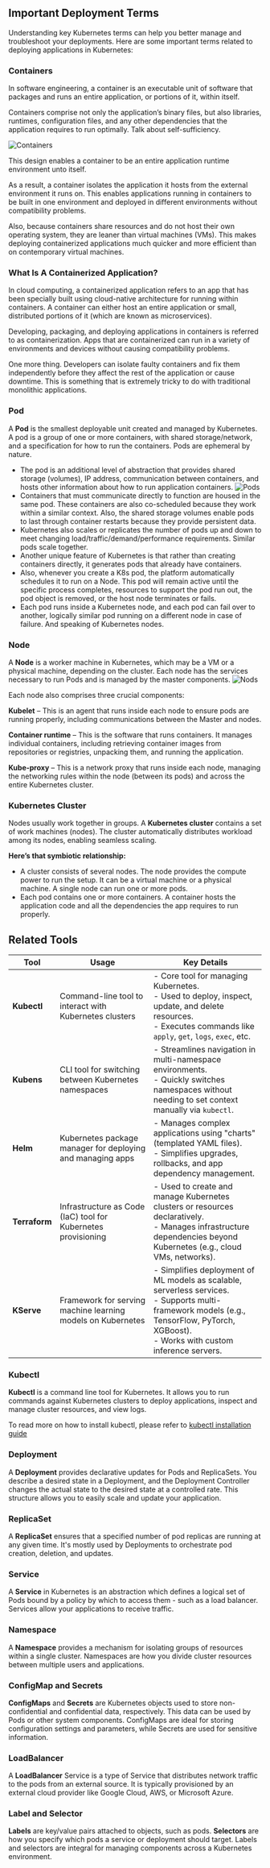 ## Important Deployment Terms

Understanding key Kubernetes terms can help you better manage and troubleshoot your deployments. Here are some important terms related to deploying applications in Kubernetes:

### Containers

In software engineering, a container is an executable unit of software that packages and runs an entire application, or portions of it, within itself.

Containers comprise not only the application’s binary files, but also libraries, runtimes, configuration files, and any other dependencies that the application requires to run optimally. Talk about self-sufficiency.

![Containers](assets/containers-vs-virtual-machine-architectures.png)

This design enables a container to be an entire application runtime environment unto itself.

As a result, a container isolates the application it hosts from the external environment it runs on. This enables applications running in containers to be built in one environment and deployed in different environments without compatibility problems.

Also, because containers share resources and do not host their own operating system, they are leaner than virtual machines (VMs). This makes deploying containerized applications much quicker and more efficient than on contemporary virtual machines.

### What Is A Containerized Application?
In cloud computing, a containerized application refers to an app that has been specially built using cloud-native architecture for running within containers. A container can either host an entire application or small, distributed portions of it (which are known as microservices).

Developing, packaging, and deploying applications in containers is referred to as containerization. Apps that are containerized can run in a variety of environments and devices without causing compatibility problems.

One more thing. Developers can isolate faulty containers and fix them independently before they affect the rest of the application or cause downtime. This is something that is extremely tricky to do with traditional monolithic applications.

### Pod
A **Pod** is the smallest deployable unit created and managed by Kubernetes. A pod is a group of one or more containers, with shared storage/network, and a specification for how to run the containers. Pods are ephemeral by nature.

- The pod is an additional level of abstraction that provides shared storage (volumes), IP address, communication between containers, and hosts other information about how to run application containers. 
![Pods](assets/pods.png)
- Containers that must communicate directly to function are housed in the same pod. These containers are also co-scheduled because they work within a similar context. Also, the shared storage volumes enable pods to last through container restarts because they provide persistent data.
- Kubernetes also scales or replicates the number of pods up and down to meet changing load/traffic/demand/performance requirements. Similar pods scale together.
- Another unique feature of Kubernetes is that rather than creating containers directly, it generates pods that already have containers.
- Also, whenever you create a K8s pod, the platform automatically schedules it to run on a Node. This pod will remain active until the specific process completes, resources to support the pod run out, the pod object is removed, or the host node terminates or fails.
- Each pod runs inside a Kubernetes node, and each pod can fail over to another, logically similar pod running on a different node in case of failure. And speaking of Kubernetes nodes.

### Node
A **Node** is a worker machine in Kubernetes, which may be a VM or a physical machine, depending on the cluster. Each node has the services necessary to run Pods and is managed by the master components.
![Nods](assets/node.png)

Each node also comprises three crucial components:

**Kubelet** – This is an agent that runs inside each node to ensure pods are running properly, including communications between the Master and nodes.

**Container runtime** – This is the software that runs containers. It manages individual containers, including retrieving container images from repositories or registries, unpacking them, and running the application.

**Kube-proxy** – This is a network proxy that runs inside each node, managing the networking rules within the node (between its pods) and across the entire Kubernetes cluster.

### Kubernetes Cluster
Nodes usually work together in groups. A **Kubernetes cluster** contains a set of work machines (nodes). The cluster automatically distributes workload among its nodes, enabling seamless scaling.

**Here’s that symbiotic relationship:**

- A cluster consists of several nodes. The node provides the compute power to run the setup. It can be a virtual machine or a physical machine. A single node can run one or more pods.
- Each pod contains one or more containers. A container hosts the application code and all the dependencies the app requires to run properly.


## Related Tools

| **Tool**       | **Usage**                                                      | **Key Details**                                                                                                                                     |
|----------------|----------------------------------------------------------------|-----------------------------------------------------------------------------------------------------------------------------------------------------|
| **Kubectl**    | Command-line tool to interact with Kubernetes clusters         | - Core tool for managing Kubernetes.<br>- Used to deploy, inspect, update, and delete resources.<br>- Executes commands like `apply`, `get`, `logs`, `exec`, etc. |
| **Kubens**     | CLI tool for switching between Kubernetes namespaces           | - Streamlines navigation in multi-namespace environments.<br>- Quickly switches namespaces without needing to set context manually via `kubectl`.  |
| **Helm**       | Kubernetes package manager for deploying and managing apps     | - Manages complex applications using "charts" (templated YAML files).<br>- Simplifies upgrades, rollbacks, and app dependency management.           |
| **Terraform**  | Infrastructure as Code (IaC) tool for Kubernetes provisioning  | - Used to create and manage Kubernetes clusters or resources declaratively.<br>- Manages infrastructure dependencies beyond Kubernetes (e.g., cloud VMs, networks). |
| **KServe**     | Framework for serving machine learning models on Kubernetes    | - Simplifies deployment of ML models as scalable, serverless services.<br>- Supports multi-framework models (e.g., TensorFlow, PyTorch, XGBoost).<br>- Works with custom inference servers. |



### Kubectl
**Kubectl** is a command line tool for Kubernetes. It allows you to run commands against Kubernetes clusters to deploy applications, inspect and manage cluster resources, and view logs.

To read more on how to install kubectl, please refer to [kubectl installation guide](https://kubernetes.io/docs/tasks/tools/install-kubectl-linux/)


### Deployment
A **Deployment** provides declarative updates for Pods and ReplicaSets. You describe a desired state in a Deployment, and the Deployment Controller changes the actual state to the desired state at a controlled rate. This structure allows you to easily scale and update your application.

### ReplicaSet
A **ReplicaSet** ensures that a specified number of pod replicas are running at any given time. It's mostly used by Deployments to orchestrate pod creation, deletion, and updates.

### Service
A **Service** in Kubernetes is an abstraction which defines a logical set of Pods bound by a policy by which to access them - such as a load balancer. Services allow your applications to receive traffic.

### Namespace
A **Namespace** provides a mechanism for isolating groups of resources within a single cluster. Namespaces are how you divide cluster resources between multiple users and applications.


### ConfigMap and Secrets
**ConfigMaps** and **Secrets** are Kubernetes objects used to store non-confidential and confidential data, respectively. This data can be used by Pods or other system components. ConfigMaps are ideal for storing configuration settings and parameters, while Secrets are used for sensitive information.

### LoadBalancer
A **LoadBalancer** Service is a type of Service that distributes network traffic to the pods from an external source. It is typically provisioned by an external cloud provider like Google Cloud, AWS, or Microsoft Azure.

### Label and Selector
**Labels** are key/value pairs attached to objects, such as pods. **Selectors** are how you specify which pods a service or deployment should target. Labels and selectors are integral for managing components across a Kubernetes environment.
